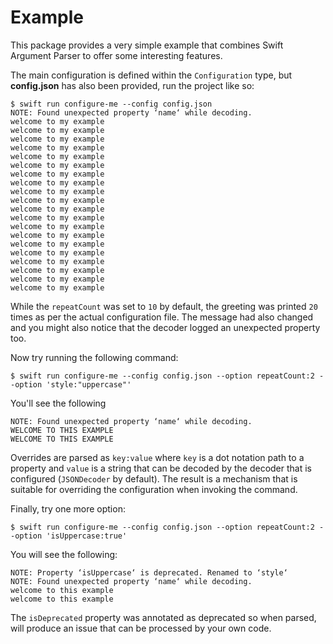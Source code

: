 # Example

This package provides a very simple example that combines Swift Argument Parser to offer some interesting features.

The main configuration is defined within the `Configuration` type, but **config.json** has also been provided, run the project like so:

```
$ swift run configure-me --config config.json
NOTE: Found unexpected property ‘name‘ while decoding.
welcome to my example
welcome to my example
welcome to my example
welcome to my example
welcome to my example
welcome to my example
welcome to my example
welcome to my example
welcome to my example
welcome to my example
welcome to my example
welcome to my example
welcome to my example
welcome to my example
welcome to my example
welcome to my example
welcome to my example
welcome to my example
welcome to my example
welcome to my example
```

While the `repeatCount` was set to `10` by default, the greeting was printed `20` times as per the actual configuration file. The message had also changed and you might also notice that the decoder logged an unexpected property too.

Now try running the following command:

```
$ swift run configure-me --config config.json --option repeatCount:2 --option 'style:"uppercase"'
```

You'll see the following

```
NOTE: Found unexpected property ‘name‘ while decoding.
WELCOME TO THIS EXAMPLE
WELCOME TO THIS EXAMPLE
```

Overrides are parsed as `key:value` where `key` is a dot notation path to a property and `value` is a string that can be decoded by the decoder that is configured (`JSONDecoder` by default). The result is a mechanism that is suitable for overriding the configuration when invoking the command.

Finally, try one more option:

```
$ swift run configure-me --config config.json --option repeatCount:2 --option 'isUppercase:true'
```

You will see the following:

```
NOTE: Property ‘isUppercase‘ is deprecated. Renamed to ‘style‘
NOTE: Found unexpected property ‘name‘ while decoding.
welcome to this example
welcome to this example
```

The `isDeprecated` property was annotated as deprecated so when parsed, will produce an issue that can be processed by your own code.
